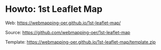 # Howto: 1st Leaflet Map

Web: <https://webmapping-oer.github.io/1st-leaflet-map/>

Source: <https://github.com/webmapping-oer/1st-leaflet-map>

Template: <https://webmapping-oer.github.io/1st-leaflet-map/template.zip>

